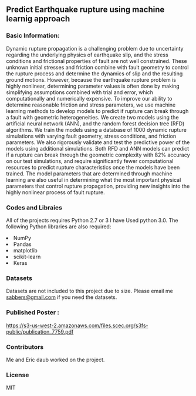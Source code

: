 ## Predict Earthquake rupture using machine learnig approach

### Basic Information:
Dynamic rupture propagation is a challenging problem due to uncertainty regarding the underlying physics of earthquake slip, and the stress conditions and frictional properties of fault are not well constrained. These unknown initial stresses and friction combine with fault geometry to control the rupture process and determine the dynamics of slip and the resulting ground motions. However, because the earthquake rupture problem is highly nonlinear, determining parameter values is often done by making simplifying assumptions combined with trial and error, which computationally and numerically expensive. To improve our ability to determine reasonable friction and stress parameters, we use machine learning methods to develop models to predict if rupture can break through a fault with geometric heterogeneities. We create two models using the artificial neural network (ANN), and the random forest decision tree (RFD) algorithms. We train the models using a database of 1000 dynamic rupture simulations with varying fault geometry, stress conditions, and friction parameters. We also rigorously validate and test the predictive power of the models using additional simulations. Both RFD and ANN models can predict if a rupture can break through the geometric complexity with 82% accuracy on our test simulations, and require significantly fewer computational resources to predict rupture characteristics once the models have been trained. The model parameters that are determined through machine learning are also useful in determining what the most important physical parameters that control rupture propagation, providing new insights into the highly nonlinear process of fault rupture.

### Codes and Libraies
All of the projects 
requires Python 2.7 or 3 I have Used python 3.0. The following Python libraries are also required:

<li> NumPy
<li> Pandas
<li> matplotlib
<li> scikit-learn
<li> Keras

### Datasets 
Datasets are not included to this project due to size. Please email me sabbers@gmail.com if you need the datasets.

### Published Poster :
<a>https://s3-us-west-2.amazonaws.com/files.scec.org/s3fs-public/publication_7759.pdf</a>

### Contributors

Me and Eric daub worked on the project.

### License

MIT
